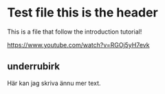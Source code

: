 # Test file this is the header

This is a file that follow the introduction tutorial!

https://www.youtube.com/watch?v=RGOj5yH7evk

## underrubirk

Här kan jag skriva ännu mer text. 
